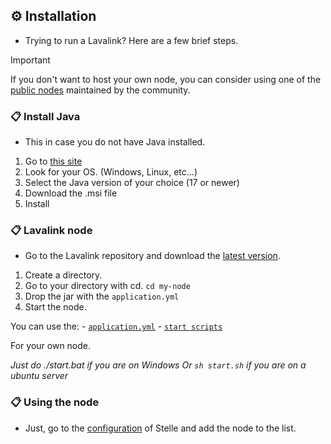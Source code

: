 ## ⚙️ Installation

* Trying to run a Lavalink? Here are a few brief steps.

> [!IMPORTANT]
> If you don't want to host your own node, you can consider using one of the [public nodes](https://lavalink.darrennathanael.com) maintained by the community.

###  📋 Install Java
* This in case you do not have Java installed.
1. Go to [this site](https://adoptium.net/es/temurin/releases/?package=jdks)
2. Look for your OS. (Windows, Linux, etc...)
3. Select the Java version of your choice (17 or newer)
4. Download the .msi file
5. Install

###  📋 Lavalink node
* Go to the Lavalink repository and download the [latest version](https://github.com/lavalink-devs/Lavalink/releases).
1. Create a directory.
2. Go to your directory with cd. `cd my-node`
3. Drop the jar with the `application.yml`
4. Start the node.

You can use the:
	- [`application.yml`](https://github.com/Ganyu-Studios/stelle-music/blob/main/assets/application.yml)
	- [`start scripts`](https://github.com/Ganyu-Studios/stelle-music/tree/main/assets)

For your own node.

*Just do ./start.bat if  you are on Windows*
*Or `sh start.sh` if you are on a ubuntu server*

### 📋 Using the node
* Just, go to the [configuration](https://github.com/Ganyu-Studios/stelle-music/blob/main/src/structures/utils/data/Configuration.ts#L17) of Stelle and add the node to the list.